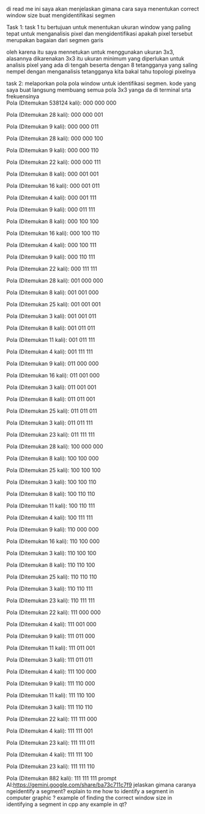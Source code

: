 di read me ini saya akan menjelaskan gimana cara saya menentukan correct window size buat mengidentifikasi segmen

Task 1: task 1 tu bertujuan untuk menentukan ukuran window yang paling tepat untuk menganalisis pixel dan mengidentifikasi apakah pixel tersebut merupakan bagaian dari segmen garis

oleh karena itu saya mennetukan untuk menggunakan ukuran 3x3, alasannya dikarenakan 3x3 itu ukuran minimum yang diperlukan untuk analisis pixel yang ada di tengah beserta dengan 8 tetangganya yang saling nempel
dengan menganalisis tetangganya  kita bakal tahu topologi pixelnya

task 2: melaporkan pola pola window untuk identifikasi segmen. kode yang saya buat langsung membuang semua pola 3x3 yanga da di terminal srta frekuensinya  
Pola (Ditemukan 538124 kali):
000
000
000

Pola (Ditemukan 28 kali):
000
000
001

Pola (Ditemukan 9 kali):
000
000
011

Pola (Ditemukan 28 kali):
000
000
100

Pola (Ditemukan 9 kali):
000
000
110

Pola (Ditemukan 22 kali):
000
000
111

Pola (Ditemukan 8 kali):
000
001
001

Pola (Ditemukan 16 kali):
000
001
011

Pola (Ditemukan 4 kali):
000
001
111

Pola (Ditemukan 9 kali):
000
011
111

Pola (Ditemukan 8 kali):
000
100
100

Pola (Ditemukan 16 kali):
000
100
110

Pola (Ditemukan 4 kali):
000
100
111

Pola (Ditemukan 9 kali):
000
110
111

Pola (Ditemukan 22 kali):
000
111
111

Pola (Ditemukan 28 kali):
001
000
000

Pola (Ditemukan 8 kali):
001
001
000

Pola (Ditemukan 25 kali):
001
001
001

Pola (Ditemukan 3 kali):
001
001
011

Pola (Ditemukan 8 kali):
001
011
011

Pola (Ditemukan 11 kali):
001
011
111

Pola (Ditemukan 4 kali):
001
111
111

Pola (Ditemukan 9 kali):
011
000
000

Pola (Ditemukan 16 kali):
011
001
000

Pola (Ditemukan 3 kali):
011
001
001

Pola (Ditemukan 8 kali):
011
011
001

Pola (Ditemukan 25 kali):
011
011
011

Pola (Ditemukan 3 kali):
011
011
111

Pola (Ditemukan 23 kali):
011
111
111

Pola (Ditemukan 28 kali):
100
000
000

Pola (Ditemukan 8 kali):
100
100
000

Pola (Ditemukan 25 kali):
100
100
100

Pola (Ditemukan 3 kali):
100
100
110

Pola (Ditemukan 8 kali):
100
110
110

Pola (Ditemukan 11 kali):
100
110
111

Pola (Ditemukan 4 kali):
100
111
111

Pola (Ditemukan 9 kali):
110
000
000

Pola (Ditemukan 16 kali):
110
100
000

Pola (Ditemukan 3 kali):
110
100
100

Pola (Ditemukan 8 kali):
110
110
100

Pola (Ditemukan 25 kali):
110
110
110

Pola (Ditemukan 3 kali):
110
110
111

Pola (Ditemukan 23 kali):
110
111
111

Pola (Ditemukan 22 kali):
111
000
000

Pola (Ditemukan 4 kali):
111
001
000

Pola (Ditemukan 9 kali):
111
011
000

Pola (Ditemukan 11 kali):
111
011
001

Pola (Ditemukan 3 kali):
111
011
011

Pola (Ditemukan 4 kali):
111
100
000

Pola (Ditemukan 9 kali):
111
110
000

Pola (Ditemukan 11 kali):
111
110
100

Pola (Ditemukan 3 kali):
111
110
110

Pola (Ditemukan 22 kali):
111
111
000

Pola (Ditemukan 4 kali):
111
111
001

Pola (Ditemukan 23 kali):
111
111
011

Pola (Ditemukan 4 kali):
111
111
100

Pola (Ditemukan 23 kali):
111
111
110

Pola (Ditemukan 882 kali):
111
111
111
prompt AI:https://gemini.google.com/share/ba73c711c7f9
jelaskan gimana caranya ngeidentify a segment?
explain to me how to identify a segment in computer graphic ?
example of finding the correct window size in identifying a segment in cpp
any example in qt?
